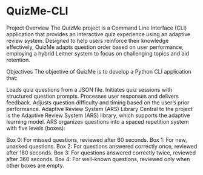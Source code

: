 # QuizMe-CLI
Project Overview
The QuizMe project is a Command Line Interface (CLI) application that provides an interactive quiz experience using an adaptive review system. Designed to help users reinforce their knowledge effectively, QuizMe adapts question order based on user performance, employing a hybrid Leitner system to focus on challenging topics and aid retention.

Objectives
The objective of QuizMe is to develop a Python CLI application that:

Loads quiz questions from a JSON file.
Initiates quiz sessions with structured question prompts.
Processes user responses and delivers feedback.
Adjusts question difficulty and timing based on the user’s prior performance.
Adaptive Review System (ARS) Library
Central to the project is the Adaptive Review System (ARS) library, which supports the adaptive learning model. ARS organizes questions into a spaced repetition system with five levels (boxes):

Box 0: For missed questions, reviewed after 60 seconds.
Box 1: For new, unasked questions.
Box 2: For questions answered correctly once, reviewed after 180 seconds.
Box 3: For questions answered correctly twice, reviewed after 360 seconds.
Box 4: For well-known questions, reviewed only when other boxes are empty.
